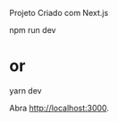 Projeto Criado com Next.js

npm run dev

# or

yarn dev

Abra [http://localhost:3000](http://localhost:3000).
